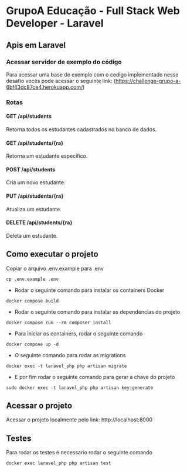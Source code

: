 # GrupoA Educação - Full Stack Web Developer - Laravel

## Apis em Laravel

### Acessar servidor de exemplo do código

Para acessar uma base de exemplo com o codigo implementado 
nesse desafio vocês pode acessar o seguinte link:
(https://challenge-grupo-a-6bf43dc87ce4.herokuapp.com/)


### Rotas

#### GET /api/students
Retorna todos os estudantes cadastrados no banco de dados.

#### GET /api/students/{ra}
Retorna um estudante específico.

#### POST /api/students
Cria um novo estudante.

#### PUT /api/students/{ra}
Atualiza um estudante.

#### DELETE /api/students/{ra}
Deleta um estudante.


## Como executar o projeto

Copiar o arquivo .env.example para .env
```console
cp .env.example .env
```

- Rodar o seguinte comando para instalar os containers Docker
```console
docker compose build
```

- Rodar o seguinte comando para instalar as dependencias do projeto
```console
docker compose run --rm composer install 
```

- Para iniciar os containers, rodar o seguinte comando
```console
docker compose up -d
```

- O seguinte comando para rodar as migrations
```console
docker exec -t laravel_php php artisan migrate
```

- E por fim rodar o seguinte comando para gerar a chave do projeto
```console
sudo docker exec -t laravel_php php artisan key:generate
```

## Acessar o projeto

Acessar o projeto localmente pelo link: http://localhost:8000

## Testes

Para rodar os testes é necessario rodar o seguinte comando

```console
docker exec laravel_php php artisan test
```
